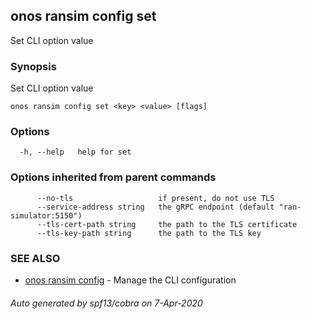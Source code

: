 ## onos ransim config set

Set CLI option value

### Synopsis

Set CLI option value

```
onos ransim config set <key> <value> [flags]
```

### Options

```
  -h, --help   help for set
```

### Options inherited from parent commands

```
      --no-tls                   if present, do not use TLS
      --service-address string   the gRPC endpoint (default "ran-simulator:5150")
      --tls-cert-path string     the path to the TLS certificate
      --tls-key-path string      the path to the TLS key
```

### SEE ALSO

* [onos ransim config](onos_ransim_config.md)	 - Manage the CLI configuration

###### Auto generated by spf13/cobra on 7-Apr-2020
